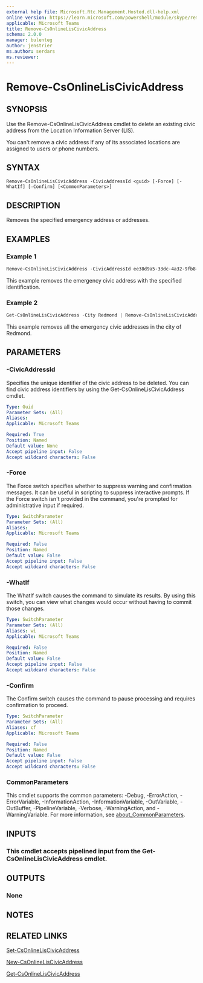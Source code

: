 ```yaml
---
external help file: Microsoft.Rtc.Management.Hosted.dll-help.xml
online version: https://learn.microsoft.com/powershell/module/skype/remove-csonlineliscivicaddress
applicable: Microsoft Teams
title: Remove-CsOnlineLisCivicAddress
schema: 2.0.0
manager: bulenteg
author: jenstrier
ms.author: serdars
ms.reviewer:
---
```


# Remove-CsOnlineLisCivicAddress

## SYNOPSIS
Use the Remove-CsOnlineLisCivicAddress cmdlet to delete an existing civic address from the Location Information Server (LIS). 

You can't remove a civic address if any of its associated locations are assigned to users or phone numbers.

## SYNTAX

```
Remove-CsOnlineLisCivicAddress -CivicAddressId <guid> [-Force] [-WhatIf] [-Confirm] [<CommonParameters>]
```

## DESCRIPTION
Removes the specified emergency address or addresses.

## EXAMPLES

### Example 1
```powershell
Remove-CsOnlineLisCivicAddress -CivicAddressId ee38d9a5-33dc-4a32-9fb8-f234cedb91ac
```

This example removes the emergency civic address with the specified identification.

### Example 2
```powershell
Get-CsOnlineLisCivicAddress -City Redmond | Remove-CsOnlineLisCivicAddress
```

This example removes all the emergency civic addresses in the city of Redmond.

## PARAMETERS

### -CivicAddressId
Specifies the unique identifier of the civic address to be deleted.
You can find civic address identifiers by using the Get-CsOnlineLisCivicAddress cmdlet.

```yaml
Type: Guid
Parameter Sets: (All)
Aliases:
Applicable: Microsoft Teams

Required: True
Position: Named
Default value: None
Accept pipeline input: False
Accept wildcard characters: False
```

### -Force
The Force switch specifies whether to suppress warning and confirmation messages.
It can be useful in scripting to suppress interactive prompts.
If the Force switch isn't provided in the command, you're prompted for administrative input if required.

```yaml
Type: SwitchParameter
Parameter Sets: (All)
Aliases:
Applicable: Microsoft Teams

Required: False
Position: Named
Default value: False
Accept pipeline input: False
Accept wildcard characters: False
```

### -WhatIf
The WhatIf switch causes the command to simulate its results.
By using this switch, you can view what changes would occur without having to commit those changes.

```yaml
Type: SwitchParameter
Parameter Sets: (All)
Aliases: wi
Applicable: Microsoft Teams

Required: False
Position: Named
Default value: False
Accept pipeline input: False
Accept wildcard characters: False
```

### -Confirm
The Confirm switch causes the command to pause processing and requires confirmation to proceed.

```yaml
Type: SwitchParameter
Parameter Sets: (All)
Aliases: cf
Applicable: Microsoft Teams

Required: False
Position: Named
Default value: False
Accept pipeline input: False
Accept wildcard characters: False
```

### CommonParameters
This cmdlet supports the common parameters: -Debug, -ErrorAction, -ErrorVariable, -InformationAction, -InformationVariable, -OutVariable, -OutBuffer, -PipelineVariable, -Verbose, -WarningAction, and -WarningVariable. For more information, see [about_CommonParameters](https://go.microsoft.com/fwlink/?LinkID=113216).

## INPUTS

### This cmdlet accepts pipelined input from the Get-CsOnlineLisCivicAddress cmdlet.

## OUTPUTS

### None

## NOTES

## RELATED LINKS

[Set-CsOnlineLisCivicAddress](set-csonlineliscivicaddress.md)

[New-CsOnlineLisCivicAddress](new-csonlineliscivicaddress.md)

[Get-CsOnlineLisCivicAddress](get-csonlineliscivicaddress.md)

